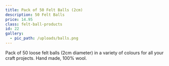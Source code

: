 ```yaml
---
title: Pack of 50 Felt Balls (2cm)
description: 50 Felt Balls
price: 14.95
class: felt-ball-products
id: 22
gallery:
  - pic_path: /uploads/balls.png
---
```



Pack of 50 loose felt balls (2cm diameter) in a variety of colours for all your craft projects. Hand made, 100% wool.
